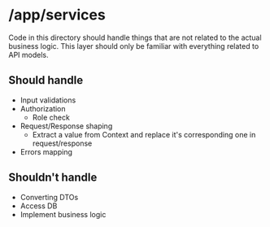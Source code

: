 # /app/services

Code in this directory should handle things that are not related to the actual business logic.
This layer should only be familiar with everything related to API models.

## Should handle 

- Input validations
- Authorization
    - Role check
- Request/Response shaping
    - Extract a value from Context and replace it's corresponding one in request/response
- Errors mapping 
    
## Shouldn't handle

- Converting DTOs
- Access DB
- Implement business logic